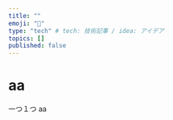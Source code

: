 ```yaml
---
title: ""
emoji: "🐙"
type: "tech" # tech: 技術記事 / idea: アイデア
topics: []
published: false
---
```


# aa
一つ１つ
aa